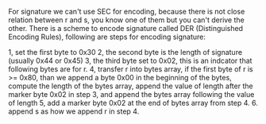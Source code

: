For signature we can't use SEC for encoding, because there is not close relation between r and s, you know one of them but you can't derive the other. There is a scheme to encode signature
called DER (Distinguished Encoding Rules), following are steps for encoding signature:

1, set the first byte to 0x30
2, the second byte is the length of signature (usually 0x44 or 0x45)
3, the third byte set to 0x02, this is an indcator that following bytes are for r.
4, transfer r into bytes array, if the first byte of r is >= 0x80, than we append a byte 0x00 in the beginning of the bytes, compute the length of the bytes array, append the value of length
after the marker byte 0x02 in step 3, and append the bytes array following the value of length
5, add a marker byte 0x02 at the end of bytes array from step 4.
6. append s as how we append r in step 4.
